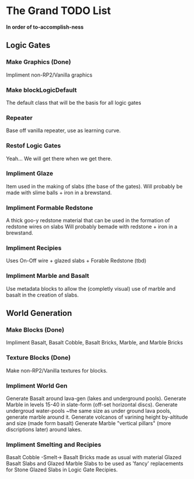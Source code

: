 # The Grand TODO List
**In order of to-accomplish-ness**

## Logic Gates
### Make Graphics (Done)
Impliment non-RP2/Vanilla graphics
### Make blockLogicDefault
The default class that will be the basis for all logic gates
### Repeater
Base off vanilla repeater, use as learning curve.
### Restof Logic Gates
Yeah... We will get there when we get there.
### Impliment Glaze
Item used in the making of slabs (the base of the gates).
Will probably be made with slime balls + iron in a brewstand.
### Impliment Formable Redstone
A thick goo-y redstone material that can be used in the formation of redstone wires on slabs
Will probably bemade with redstone + iron in a brewstand.
### Impliment Recipies
Uses On-Off wire + glazed slabs + Forable Redstone (tbd)
### Impliment Marble and Basalt
Use metadata blocks to allow the (completly visual) use of marble and basalt in the creation of slabs.

## World Generation
### Make Blocks (Done)
Impliment Basalt, Basalt Cobble, Basalt Bricks, Marble, and Marble Bricks
### Texture Blocks (Done)
Make non-RP2/Vanilla textures for blocks.
### Impliment World Gen
Generate Basalt around lava-gen (lakes and underground pools).
Generate Marble in levels 15-40 in slate-form (off-set horizontal discs).
Generate undergroud water-pools ~the same size as under ground lava pools, generate marble around it.
Generate volcanos of varining height by-altitude and size (made form basalt)
Generate Marble "vertical pillars" (more discriptions later) around lakes.
### Impliment Smelting and Recipies
Basalt Cobble -Smelt-> Basalt
Bricks made as usual with material
Glazed Basalt Slabs and Glazed Marble Slabs to be used as 'fancy' replacements for Stone Glazed Slabs in Logic Gate Recipies.
